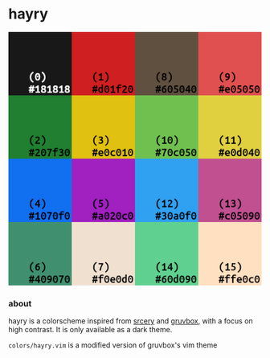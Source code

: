 # hayry 

![image](https://github.com/rarafael/hayry/blob/8cd66b2f0675ebc374c29e8443c4aeb6537e765e/banner.png)

### about

hayry is a colorscheme inspired from [srcery](https://srcery.sh/) and [gruvbox](https://github.com/morhetz/gruvbox),
with a focus on high contrast. It is only available as a dark theme.

`colors/hayry.vim` is a modified version of gruvbox's vim theme
